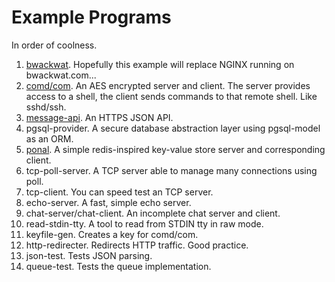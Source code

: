 # Example Programs

In order of coolness.

1. [bwackwat](https://bwackwat.com/). Hopefully this example will replace NGINX running on bwackwat.com...
2. [comd/com](comd.md). An AES encrypted server and client. The server provides access to a shell, the client sends commands to that remote shell. Like sshd/ssh.
3. [message-api](https-api.md). An HTTPS JSON API.
4. pgsql-provider. A secure database abstraction layer using pgsql-model as an ORM.
5. [ponal](ponal.md). A simple redis-inspired key-value store server and corresponding client.
6. tcp-poll-server. A TCP server able to manage many connections using poll.
7. tcp-client. You can speed test an TCP server.
8. echo-server. A fast, simple echo server.
9. chat-server/chat-client. An incomplete chat server and client.
10. read-stdin-tty. A tool to read from STDIN tty in raw mode.
11. keyfile-gen. Creates a key for comd/com.
12. http-redirecter. Redirects HTTP traffic. Good practice.
13. json-test. Tests JSON parsing.
14. queue-test. Tests the queue implementation.
